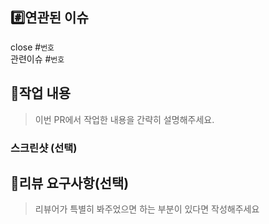 ## #️⃣연관된 이슈 
close #`번호`
</br>
관련이슈 #`번호`


## 📝작업 내용

> 이번 PR에서 작업한 내용을 간략히 설명해주세요.

### 스크린샷 (선택)

## 💬리뷰 요구사항(선택)

> 리뷰어가 특별히 봐주었으면 하는 부분이 있다면 작성해주세요

